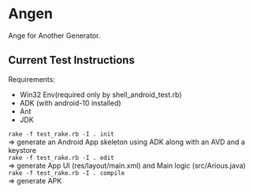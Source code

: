 # Angen
Ange for Another Generator. 


Current Test Instructions
-------------
Requirements:
* Win32 Env(required only by shell\_android\_test.rb)
* ADK (with android-10 installed)
* Ant
* JDK

```rake -f test_rake.rb -I . init```    
=> generate an Android App skeleton using ADK along with an AVD and a keystore    
```rake -f test_rake.rb -I . edit```     
=> generate App UI (res/layout/main.xml) and Main logic (src/Arious.java)    
```rake -f test_rake.rb -I . compile```    
=> generate APK    



